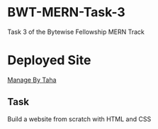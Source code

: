# BWT-MERN-Task-3
Task 3 of the Bytewise Fellowship MERN Track

<h1>Deployed Site</h1>
<a href="https://thecreativityagency.netlify.app/" target="_blank">Manage By Taha</a>

<h2>Task</h2>
<p>Build a website from scratch with HTML and CSS</p>
